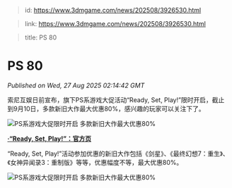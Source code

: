 > id: https://www.3dmgame.com/news/202508/3926530.html

> link: https://www.3dmgame.com/news/202508/3926530.html

> title: PS 80

# PS 80
_Published on Wed, 27 Aug 2025 02:14:42 GMT_

索尼互娱日前宣布，旗下PS系游戏大促活动“Ready, Set, Play!”限时开启，截止到9月10日，多款新旧大作最大优惠80%，感兴趣的玩家可以关注下了。

![PS系游戏大促限时开启 多款新旧大作最大优惠80%](https://img.3dmgame.com/uploads/images/news/20250827/1756260846_759962.png)

**[·“Ready, Set, Play!”：官方页](https://store.playstation.com/ja-jp/category/d7c3ad20-90cf-46c4-a4bb-6f90ba6896f6/1)**

“Ready, Set, Play!”活动参加优惠的新旧大作包括《剑星》、《最终幻想7：重生》、《女神异闻录3：重制版》等等，优惠幅度不等，最大优惠80%。

![PS系游戏大促限时开启 多款新旧大作最大优惠80%](https://img.3dmgame.com/uploads/images/news/20250827/1756260857_835954.png)
